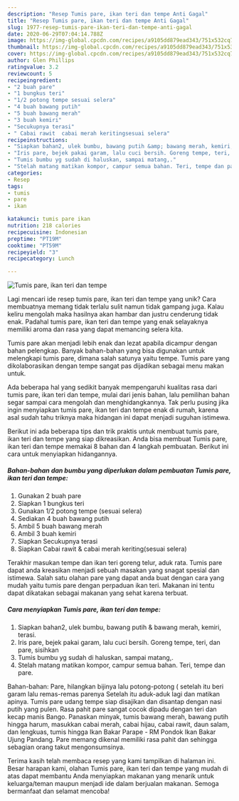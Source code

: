 ```yaml
---
description: "Resep Tumis pare, ikan teri dan tempe Anti Gagal"
title: "Resep Tumis pare, ikan teri dan tempe Anti Gagal"
slug: 1977-resep-tumis-pare-ikan-teri-dan-tempe-anti-gagal
date: 2020-06-29T07:04:14.788Z
image: https://img-global.cpcdn.com/recipes/a9105dd879ead343/751x532cq70/tumis-pare-ikan-teri-dan-tempe-foto-resep-utama.jpg
thumbnail: https://img-global.cpcdn.com/recipes/a9105dd879ead343/751x532cq70/tumis-pare-ikan-teri-dan-tempe-foto-resep-utama.jpg
cover: https://img-global.cpcdn.com/recipes/a9105dd879ead343/751x532cq70/tumis-pare-ikan-teri-dan-tempe-foto-resep-utama.jpg
author: Glen Phillips
ratingvalue: 3.2
reviewcount: 5
recipeingredient:
- "2 buah pare"
- "1 bungkus teri"
- "1/2 potong tempe sesuai selera"
- "4 buah bawang putih"
- "5 buah bawang merah"
- "3 buah kemiri"
- "Secukupnya terasi"
- " Cabai rawit  cabai merah keritingsesuai selera"
recipeinstructions:
- "Siapkan bahan2, ulek bumbu, bawang putih &amp; bawang merah, kemiri, terasi."
- "Iris pare, bejek pakai garam, lalu cuci bersih. Goreng tempe, teri, dan pare, sisihkan"
- "Tumis bumbu yg sudah di haluskan, sampai matang,."
- "Stelah matang matikan kompor, campur semua bahan. Teri, tempe dan pare."
categories:
- Resep
tags:
- tumis
- pare
- ikan

katakunci: tumis pare ikan 
nutrition: 218 calories
recipecuisine: Indonesian
preptime: "PT19M"
cooktime: "PT59M"
recipeyield: "3"
recipecategory: Lunch

---
```



![Tumis pare, ikan teri dan tempe](https://img-global.cpcdn.com/recipes/a9105dd879ead343/751x532cq70/tumis-pare-ikan-teri-dan-tempe-foto-resep-utama.jpg)

Lagi mencari ide resep tumis pare, ikan teri dan tempe yang unik? Cara membuatnya memang tidak terlalu sulit namun tidak gampang juga. Kalau keliru mengolah maka hasilnya akan hambar dan justru cenderung tidak enak. Padahal tumis pare, ikan teri dan tempe yang enak selayaknya memiliki aroma dan rasa yang dapat memancing selera kita.

Tumis pare akan menjadi lebih enak dan lezat apabila dicampur dengan bahan pelengkap. Banyak bahan-bahan yang bisa digunakan untuk melengkapi tumis pare, dimana salah satunya yaitu tempe. Tumis pare yang dikolaborasikan dengan tempe sangat pas dijadikan sebagai menu makan untuk.

Ada beberapa hal yang sedikit banyak mempengaruhi kualitas rasa dari tumis pare, ikan teri dan tempe, mulai dari jenis bahan, lalu pemilihan bahan segar sampai cara mengolah dan menghidangkannya. Tak perlu pusing jika ingin menyiapkan tumis pare, ikan teri dan tempe enak di rumah, karena asal sudah tahu triknya maka hidangan ini dapat menjadi suguhan istimewa.


Berikut ini ada beberapa tips dan trik praktis untuk membuat tumis pare, ikan teri dan tempe yang siap dikreasikan. Anda bisa membuat Tumis pare, ikan teri dan tempe memakai 8 bahan dan 4 langkah pembuatan. Berikut ini cara untuk menyiapkan hidangannya.

<!--inarticleads1-->

##### Bahan-bahan dan bumbu yang diperlukan dalam pembuatan Tumis pare, ikan teri dan tempe:

1. Gunakan 2 buah pare
1. Siapkan 1 bungkus teri
1. Gunakan 1/2 potong tempe (sesuai selera)
1. Sediakan 4 buah bawang putih
1. Ambil 5 buah bawang merah
1. Ambil 3 buah kemiri
1. Siapkan Secukupnya terasi
1. Siapkan  Cabai rawit &amp; cabai merah keriting(sesuai selera)


Terakhir masukan tempe dan ikan teri goreng telur, aduk rata. Tumis pare dapat anda kreasikan menjadi sebuah masakan yang snagat spesial dan istimewa. Salah satu olahan pare yang dapat anda buat dengan cara yang mudah yaitu tumis pare dengan perpaduan ikan teri. Makanan ini tentu dapat dikatakan sebagai makanan yang sehat karena terbuat. 

<!--inarticleads2-->

##### Cara menyiapkan Tumis pare, ikan teri dan tempe:

1. Siapkan bahan2, ulek bumbu, bawang putih &amp; bawang merah, kemiri, terasi.
1. Iris pare, bejek pakai garam, lalu cuci bersih. Goreng tempe, teri, dan pare, sisihkan
1. Tumis bumbu yg sudah di haluskan, sampai matang,.
1. Stelah matang matikan kompor, campur semua bahan. Teri, tempe dan pare.


Bahan-bahan: Pare, hilangkan bijinya lalu potong-potong ( setelah itu beri garam lalu remas-remas parenya Setelah itu aduk-aduk lagi dan matikan apinya. Tumis pare udang tempe siap disajikan dan disantap dengan nasi putih yang pulen. Rasa pahit pare sangat cocok dipadu dengan teri dan kecap manis Bango. Panaskan minyak, tumis bawang merah, bawang putih hingga harum, masukkan cabai merah, cabai hijau, cabai rawit, daun salam, dan lengkuas, tumis hingga Ikan Bakar Parape - RM Pondok Ikan Bakar Ujung Pandang. Pare memang dikenal memiliki rasa pahit dan sehingga sebagian orang takut mengonsumsinya. 

Terima kasih telah membaca resep yang kami tampilkan di halaman ini. Besar harapan kami, olahan Tumis pare, ikan teri dan tempe yang mudah di atas dapat membantu Anda menyiapkan makanan yang menarik untuk keluarga/teman maupun menjadi ide dalam berjualan makanan. Semoga bermanfaat dan selamat mencoba!
